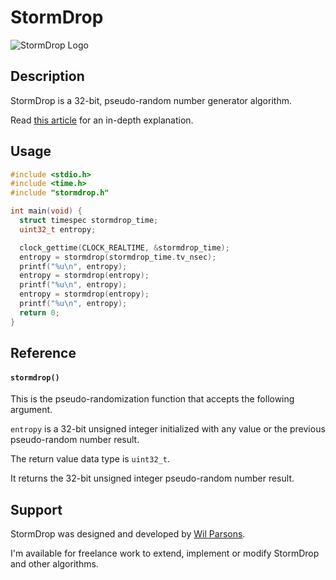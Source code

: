 # StormDrop
![StormDrop Logo](https://repository-images.githubusercontent.com/743602480/f037cd1e-d089-40fe-82d5-d79d49cbb457)

## Description
StormDrop is a 32-bit, pseudo-random number generator algorithm.

Read [this article](stormdrop-is-a-new-32-bit-prng-that-passes-statistical-tests-with-efficient-resource-usage-59b6d6d9c1a8) for an in-depth explanation.

## Usage
``` c
#include <stdio.h>
#include <time.h>
#include "stormdrop.h"

int main(void) {
  struct timespec stormdrop_time;
  uint32_t entropy;

  clock_gettime(CLOCK_REALTIME, &stormdrop_time);
  entropy = stormdrop(stormdrop_time.tv_nsec);
  printf("%u\n", entropy);
  entropy = stormdrop(entropy);
  printf("%u\n", entropy);
  entropy = stormdrop(entropy);
  printf("%u\n", entropy);
  return 0;
}
```

## Reference
#### `stormdrop()`
This is the pseudo-randomization function that accepts the following argument.

`entropy` is a 32-bit unsigned integer initialized with any value or the previous pseudo-random number result.

The return value data type is `uint32_t`.

It returns the 32-bit unsigned integer pseudo-random number result.

## Support
StormDrop was designed and developed by [Wil Parsons](https://github.com/wilparsons).

I'm available for freelance work to extend, implement or modify StormDrop and other algorithms.
